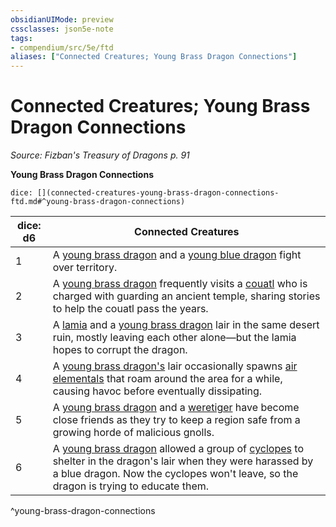 ```yaml
---
obsidianUIMode: preview
cssclasses: json5e-note
tags:
- compendium/src/5e/ftd
aliases: ["Connected Creatures; Young Brass Dragon Connections"]
---
```

# Connected Creatures; Young Brass Dragon Connections
*Source: Fizban's Treasury of Dragons p. 91* 

**Young Brass Dragon Connections**

`dice: [](connected-creatures-young-brass-dragon-connections-ftd.md#^young-brass-dragon-connections)`

| dice: d6 | Connected Creatures |
|----------|---------------------|
| 1 | A [young brass dragon](/3-Mechanics/CLI/bestiary/dragon/young-brass-dragon.md) and a [young blue dragon](/3-Mechanics/CLI/bestiary/dragon/young-blue-dragon.md) fight over territory. |
| 2 | A [young brass dragon](/3-Mechanics/CLI/bestiary/dragon/young-brass-dragon.md) frequently visits a [couatl](/3-Mechanics/CLI/bestiary/celestial/couatl.md) who is charged with guarding an ancient temple, sharing stories to help the couatl pass the years. |
| 3 | A [lamia](/3-Mechanics/CLI/bestiary/monstrosity/lamia.md) and a [young brass dragon](/3-Mechanics/CLI/bestiary/dragon/young-brass-dragon.md) lair in the same desert ruin, mostly leaving each other alone—but the lamia hopes to corrupt the dragon. |
| 4 | A [young brass dragon's](/3-Mechanics/CLI/bestiary/dragon/young-brass-dragon.md) lair occasionally spawns [air elementals](/3-Mechanics/CLI/bestiary/elemental/air-elemental.md) that roam around the area for a while, causing havoc before eventually dissipating. |
| 5 | A [young brass dragon](/3-Mechanics/CLI/bestiary/dragon/young-brass-dragon.md) and a [weretiger](/3-Mechanics/CLI/bestiary/humanoid/weretiger.md) have become close friends as they try to keep a region safe from a growing horde of malicious gnolls. |
| 6 | A [young brass dragon](/3-Mechanics/CLI/bestiary/dragon/young-brass-dragon.md) allowed a group of [cyclopes](/3-Mechanics/CLI/bestiary/giant/cyclops.md) to shelter in the dragon's lair when they were harassed by a blue dragon. Now the cyclopes won't leave, so the dragon is trying to educate them. |
^young-brass-dragon-connections